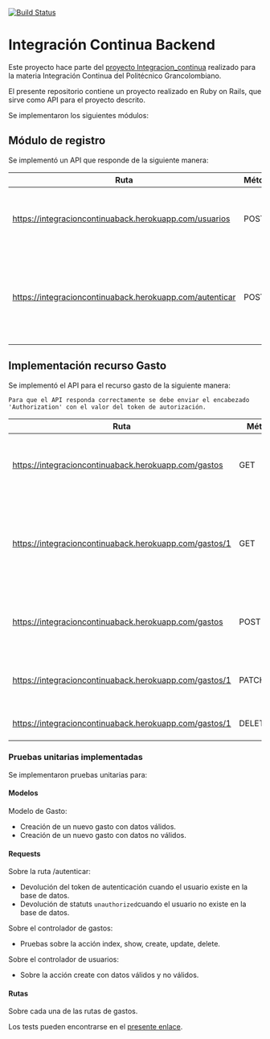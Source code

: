 [![Build Status](https://travis-ci.org/di3cruz/integracion_continua_back.svg?branch=master)](https://travis-ci.org/di3cruz/integracion_continua_back)

# Integración Continua Backend

Este proyecto hace parte del [proyecto Integracion_continua](https://github.com/users/di3cruz/projects/2) realizado para la materia Integración Continua del Politécnico Grancolombiano.

El presente repositorio contiene un proyecto realizado en Ruby on Rails, que sirve como API para el proyecto descrito.

Se implementaron los siguientes módulos:

## Módulo de registro

Se implementó un API que responde de la siguiente manera:

| Ruta | Método | Parámetros | Efecto |
-------|--------|------------|--------|
https://integracioncontinuaback.herokuapp.com/usuarios | POST | {"usuario":{"nombre":"James Bond","correo_electronico":"jbond@mi6.org","password":"vesper","password_confirmation":"vesper"}} | Con los parámetros adecuados crea un nuevo usuario. |
https://integracioncontinuaback.herokuapp.com/autenticar | POST | {"correo_electronico":"jbond@mi6.org","password":"vesper"} | Con credenciales válidas devuelve un JSON Web Token usado para autenticar al usuario. |

## Implementación recurso Gasto

Se implementó el API para el recurso gasto de la siguiente manera:

`Para que el API responda correctamente se debe enviar el encabezado 'Authorization' con el valor del token de autorización.`

| Ruta | Método | Parámetros | Efecto |
|------|--------|------------|--------|
https://integracioncontinuaback.herokuapp.com/gastos | GET | - | Devuelve todos los gastos almacenados en la base de datos. |
https://integracioncontinuaback.herokuapp.com/gastos/1 | GET | :id | Devuelve el gasto con el id especificado en la ruta. Para este caso devolvería el gasto con id = 1. |
https://integracioncontinuaback.herokuapp.com/gastos | POST | {"gasto":{"nombre":"Compra de TV","fecha":"2020-06-16","monto": "1500000"} | Crea un nuevo gasto con los parámetros especificados. |
https://integracioncontinuaback.herokuapp.com/gastos/1 | PATCH/PUT | {"gasto":{"nombre":"Compra de TV LED"} | Actualiza el recurso con id 1 con los parámetros especificados. |
https://integracioncontinuaback.herokuapp.com/gastos/1 | DELETE | - | Elimina el gasto con id 1. |

### Pruebas unitarias implementadas

Se implementaron pruebas unitarias para:

#### Modelos

Modelo de Gasto:

- Creación de un nuevo gasto con datos válidos.
- Creación de un nuevo gasto con datos no válidos.

#### Requests

Sobre la ruta /autenticar:

- Devolución del token de autenticación cuando el usuario existe en la base de datos.
- Devolución de statuts `unauthorized`cuando el usuario no existe en la base de datos.

Sobre el controlador de gastos:

- Pruebas sobre la acción index, show, create, update, delete.

Sobre el controlador de usuarios:

- Sobre la acción create con datos válidos y no válidos.

#### Rutas

Sobre cada una de las rutas de gastos.

Los tests pueden encontrarse en el [presente enlace](https://github.com/di3cruz/integracion_continua_back/tree/master/spec).

